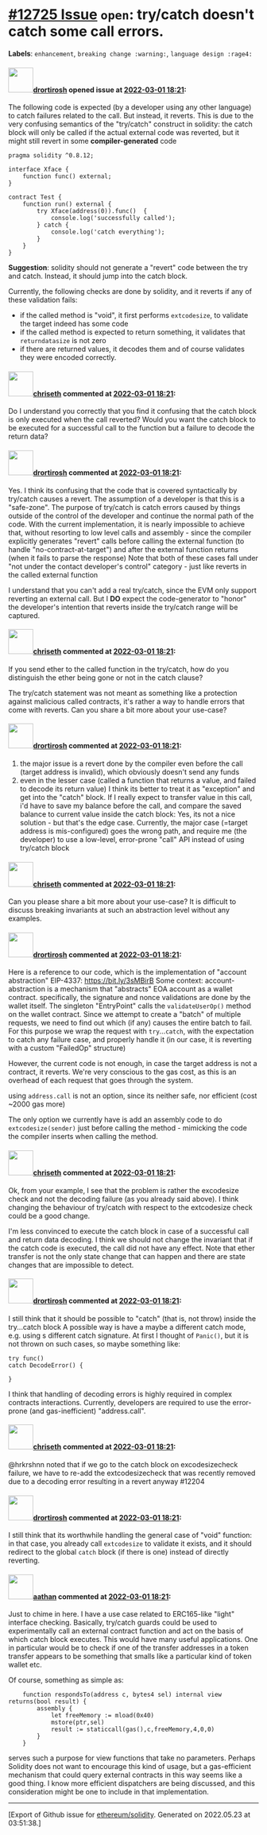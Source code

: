 # [\#12725 Issue](https://github.com/ethereum/solidity/issues/12725) `open`: try/catch doesn't catch some call errors.
**Labels**: `enhancement`, `breaking change :warning:`, `language design :rage4:`


#### <img src="https://avatars.githubusercontent.com/u/40341007?u=73a96d4874c3459748a0af8078fc8d1c5dde6a4b&v=4" width="50">[drortirosh](https://github.com/drortirosh) opened issue at [2022-03-01 18:21](https://github.com/ethereum/solidity/issues/12725):

The following code is expected (by a developer using any other language) to catch failures related to the call.
But instead, it reverts.
This is due to the very confusing semantics of the "try/catch" construct in solidity: the catch block will only be called if the actual external code was reverted, but it might still revert in some **compiler-generated** code

```solidity
pragma solidity ^0.8.12;

interface Xface {
    function func() external;
}

contract Test {
    function run() external {
        try Xface(address(0)).func()  {
            console.log('successfully called');
        } catch {
            console.log('catch everything');
        }
    }
}
```

**Suggestion**: solidity should not generate a "revert" code between the try and catch. Instead, it should jump into the catch block.

Currently, the following checks are done by solidity, and it reverts if any of these validation fails:
- if the called method is "void", it first performs `extcodesize`, to validate the target indeed has some code
- if the called method is expected to return something, it validates that `returndatasize` is not zero
- if there are returned values, it decodes  them and of course validates they were encoded correctly.


#### <img src="https://avatars.githubusercontent.com/u/9073706?v=4" width="50">[chriseth](https://github.com/chriseth) commented at [2022-03-01 18:21](https://github.com/ethereum/solidity/issues/12725#issuecomment-1056668214):

Do I understand you correctly that you find it confusing that the catch block is only executed when the call reverted? Would you want the catch block to be executed for a successful call to the function but a failure to decode the return data?

#### <img src="https://avatars.githubusercontent.com/u/40341007?u=73a96d4874c3459748a0af8078fc8d1c5dde6a4b&v=4" width="50">[drortirosh](https://github.com/drortirosh) commented at [2022-03-01 18:21](https://github.com/ethereum/solidity/issues/12725#issuecomment-1057002132):

Yes. I think its confusing that the code that is covered syntactically by try/catch causes a revert. 
The assumption of a developer is that this is a "safe-zone".
The purpose of try/catch is catch errors caused by things outside of the control of the developer and continue the normal path of the code.
With the current implementation, it is nearly impossible to achieve that, without resorting to low level calls and assembly - since the compiler explicitly generates "revert" calls before calling the external function (to handle "no-contract-at-target") and after the external function returns (when it fails to parse the response)
Note that both of these cases fall under "not under the contact developer's control" category - just like reverts in the called external function

I understand that you can't add a real try/catch, since the EVM only support reverting an external call. 
But I **DO** expect the code-generator to "honor" the developer's intention that reverts inside the try/catch range will be captured.

#### <img src="https://avatars.githubusercontent.com/u/9073706?v=4" width="50">[chriseth](https://github.com/chriseth) commented at [2022-03-01 18:21](https://github.com/ethereum/solidity/issues/12725#issuecomment-1057011737):

If you send ether to the called function in the try/catch, how do you distinguish the ether being gone or not in the catch clause?

The try/catch statement was not meant as something like a protection against malicious called contracts, it's rather a way to handle errors that come with reverts. Can you share a bit more about your use-case?

#### <img src="https://avatars.githubusercontent.com/u/40341007?u=73a96d4874c3459748a0af8078fc8d1c5dde6a4b&v=4" width="50">[drortirosh](https://github.com/drortirosh) commented at [2022-03-01 18:21](https://github.com/ethereum/solidity/issues/12725#issuecomment-1060800037):

1. the major issue is a revert done by the compiler even before the call (target address is invalid), which obviously doesn't send any funds
2. even in the lesser case (called a function that returns a value, and failed to decode its return value) I think its better to treat it as "exception" and get into the "catch" block.
   If I really expect to transfer value in this call, i'd have to save my balance before the call, and compare the saved balance to current value inside the catch block:
  Yes, its not a nice solution - but that's the edge case.
   Currently, the major case (=target address is mis-configured) goes the wrong path, and require me (the developer) to use a low-level, error-prone "call" API instead of using try/catch block

#### <img src="https://avatars.githubusercontent.com/u/9073706?v=4" width="50">[chriseth](https://github.com/chriseth) commented at [2022-03-01 18:21](https://github.com/ethereum/solidity/issues/12725#issuecomment-1060812502):

Can you please share a bit more about your use-case? It is difficult to discuss breaking invariants at such an abstraction level without any examples.

#### <img src="https://avatars.githubusercontent.com/u/40341007?u=73a96d4874c3459748a0af8078fc8d1c5dde6a4b&v=4" width="50">[drortirosh](https://github.com/drortirosh) commented at [2022-03-01 18:21](https://github.com/ethereum/solidity/issues/12725#issuecomment-1061723575):

Here is a reference to our code, which is the implementation of "account abstraction" EIP-4337: https://bit.ly/3sMBirB
Some context: account-abstraction is a mechanism that "abstracts" EOA account as a wallet contract. specifically, the signature and nonce validations are done by the wallet itself.
The singleton "EntryPoint" calls the `validateUserOp()` method on the wallet contract.
Since we attempt to create a "batch" of multiple requests, we need to find out which (if any) causes the entire batch to fail.
For this purpose we wrap the request with `try`...`catch`, with the expectation to catch any failure case, and properly handle it (in our case, it is reverting with a custom "FailedOp" structure)

However, the current code is not enough, in case the target address is not a contract, it reverts.
We're very conscious to the gas cost, as this is an overhead of each request that goes through the system. 

using `address.call` is not an option, since its neither safe, nor efficient (cost ~2000 gas more)

The only option we currently have is add an assembly code to do `extcodesize(sender)` just before calling the method - mimicking the code the compiler inserts when calling the method.

#### <img src="https://avatars.githubusercontent.com/u/9073706?v=4" width="50">[chriseth](https://github.com/chriseth) commented at [2022-03-01 18:21](https://github.com/ethereum/solidity/issues/12725#issuecomment-1064279229):

Ok, from your example, I see that the problem is rather the excodesize check and not the decoding failure (as you already said above).
I think changing the behaviour of try/catch with respect to the extcodesize check could be a good change.

I'm less convinced to execute the catch block in case of a successful call and return data decoding. I think we should not change the invariant that if the catch code is executed, the call did not have any effect. Note that ether transfer is not the only state change that can happen and there are state changes that are impossible to detect.

#### <img src="https://avatars.githubusercontent.com/u/40341007?u=73a96d4874c3459748a0af8078fc8d1c5dde6a4b&v=4" width="50">[drortirosh](https://github.com/drortirosh) commented at [2022-03-01 18:21](https://github.com/ethereum/solidity/issues/12725#issuecomment-1064682060):

I still think that it should be possible to "catch" (that is, not throw) inside the try...catch block
A possible way is have a maybe a different catch mode, e.g. using s different catch signature. At first I thought of `Panic()`, but it is not thrown on such cases, so maybe something like:

```
try func() 
catch DecodeError() {

}
```

I think that handling of decoding errors is highly required in complex contracts interactions. 
Currently, developers are required to use the error-prone (and gas-inefficient) "address.call".

#### <img src="https://avatars.githubusercontent.com/u/9073706?v=4" width="50">[chriseth](https://github.com/chriseth) commented at [2022-03-01 18:21](https://github.com/ethereum/solidity/issues/12725#issuecomment-1069168940):

@hrkrshnn noted that if we go to the catch block on excodesizecheck failure, we have to re-add the extcodesizecheck that was recently removed due to a decoding error resulting in a revert anyway #12204

#### <img src="https://avatars.githubusercontent.com/u/40341007?u=73a96d4874c3459748a0af8078fc8d1c5dde6a4b&v=4" width="50">[drortirosh](https://github.com/drortirosh) commented at [2022-03-01 18:21](https://github.com/ethereum/solidity/issues/12725#issuecomment-1079957798):

I still think that its worthwhile handling the general case of "void" function: in that case, you already call `extcodesize` to validate it exists, and it should redirect to the global `catch` block (if there is one) instead of directly reverting.

#### <img src="https://avatars.githubusercontent.com/u/24279435?v=4" width="50">[aathan](https://github.com/aathan) commented at [2022-03-01 18:21](https://github.com/ethereum/solidity/issues/12725#issuecomment-1119742540):

Just to chime in here. I have a use case related to ERC165-like "light" interface checking. Basically, try/catch guards could be used to experimentally call an external contract function and act on the basis of which catch block executes. This would have many useful applications. One in particular would be to check if one of the transfer addresses in a token transfer appears to be something that smalls like a particular kind of token wallet etc.

Of course, something as simple as:
```
    function respondsTo(address c, bytes4 sel) internal view returns(bool result) {
        assembly {
            let freeMemory := mload(0x40)
            mstore(ptr,sel)
            result := staticcall(gas(),c,freeMemory,4,0,0)
        }
    }
```

serves such a purpose for view functions that take no parameters. Perhaps Solidity does not want to encourage this kind of usage, but a gas-efficient mechanism that could query external contracts in this way seems like a good thing. I know more efficient dispatchers are being discussed, and this consideration might be one to include in that implementation.


-------------------------------------------------------------------------------



[Export of Github issue for [ethereum/solidity](https://github.com/ethereum/solidity). Generated on 2022.05.23 at 03:51:38.]
